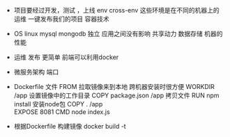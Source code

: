 - 项目要经过开发，测试 ，上线
  env cross-env
  这些环境是在不同的机器上的  运维
  一键发布我们的项目  容器技术

- OS linux mysql mongodb
  独立 应用之间没有影响 共享动力 数据存储
  机器的性能

- 运维 发布 更简单  前端可以利用docker
- 微服务架构 
  端口

- Dockerfile 文件
  FROM   拉取镜像来到本地  跨机器安装时很方便
  WORKDIR  /app 设置镜像中的工作目录
  COPY package.json /app 拷贝文件
  RUN npm install 安装node包
  COPY . /app  
  EXPOSE 8081
  CMD node index.js

- 根据Dockerfile 构建镜像
  docker build -t